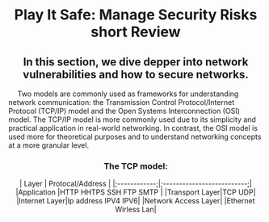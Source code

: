 <h1 align = "center">Play It Safe: Manage Security Risks short Review</h1>
<h2 align = "center">
  In this section, we dive depper into network vulnerabilities and how to secure networks. 
</h2>
<p>&emsp;
  Two models are commonly used as frameworks for understanding network communication: the Transmission Control Protocol/Internet Protocol (TCP/IP) model and the Open Systems Interconnection (OSI) model. The TCP/IP model is more commonly used due to its simplicity and practical application in real-world networking. In contrast, the OSI model is used more for theoretical purposes and to understand networking concepts at a more granular level.
</p>
<h3 align = "center">The TCP model:</h3>

<p align = "center">
| Layer        | Protocal/Address           | 
|;------------;|;--------------------------;|
|Application   |HTTP HHTPS SSH FTP SMTP     |
|Transport Layer|TCP UDP|
|Internet Layer|Ip address IPV4 IPV6|
|Network Access Layer| |Ethernet Wirless Lan|

</p>
<p>&emsp;
 
</p>
<p>&emsp;
  
</p>
<p>&emsp;
</p>
<p>&emsp;
</p>
<p>&emsp;
</p>
<p>&emsp;
</p>
<p>&emsp;
</p>
